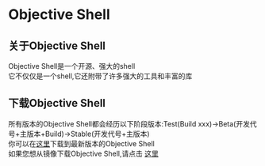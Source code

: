 # Objective Shell
## 关于Objective Shell
Objective Shell是一个开源、强大的shell<br/>
它不仅仅是一个shell,它还附带了许多强大的工具和丰富的库<br/>
## 下载Objective Shell
所有版本的Objective Shell都会经历以下阶段版本:Test(Build xxx)->Beta(开发代号+主版本+Build)->Stable(开发代号+主版本)<br/>
你可以在[这里](https://githubcom/CodesBuilder/Objective-Shell/releases)下载到最新版本的Objective Shell<br/>
如果您想从镜像下载Objective Shell,请点击 [这里](https://githubcom/CodesBuilder/Objective-Shell/blob/master/doc/mirrors/mirrorsmd)
